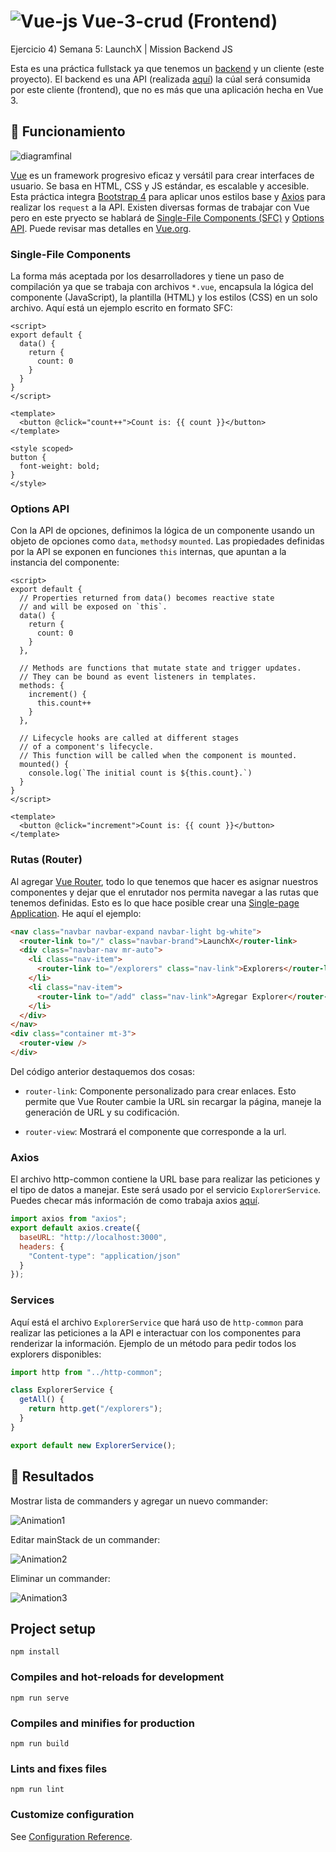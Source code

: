 # ![Vue-js](https://user-images.githubusercontent.com/61515833/173712907-68dc3161-676e-4041-9f0e-69ff7df057a0.png) Vue-3-crud (Frontend)

Ejercicio 4) Semana 5: LaunchX | Mission Backend JS

Esta es una práctica fullstack ya que tenemos un [backend](https://github.com/herr-code/cliente-servidor) y un cliente (este proyecto). El backend es una API (realizada [aquí](https://github.com/herr-code/api-prisma-db)) la cúal será consumida por este cliente (frontend), que no es más que una aplicación hecha en Vue 3.

## :electric_plug: Funcionamiento

![diagramfinal](https://user-images.githubusercontent.com/61515833/174150805-b1d448ff-b13b-4439-b576-0dc516b47945.png)

[Vue](https://vuejs.org/) es un framework progresivo eficaz y versátil para crear interfaces de usuario. Se basa en HTML, CSS y JS estándar, es escalable y accesible. Esta práctica integra [Bootstrap 4](https://getbootstrap.com/) para aplicar unos estilos base y [Axios](https://axios-http.com/es/) para realizar los `request` a la API. Existen diversas formas de trabajar con Vue pero en este pryecto se hablará de [Single-File Components (SFC)](https://vuejs.org/guide/introduction.html#single-file-components) y [Options API](https://vuejs.org/guide/introduction.html#api-styles). Puede revisar mas detalles en [Vue.org](https://vuejs.org/guide/introduction.html).

### **Single-File Components**

La forma más aceptada por los desarrolladores y tiene un paso de compilación ya que se trabaja con archivos `*.vue`, encapsula la lógica del componente (JavaScript), la plantilla (HTML) y los estilos (CSS) en un solo archivo. Aquí está un ejemplo escrito en formato SFC:

```vue
<script>
export default {
  data() {
    return {
      count: 0
    }
  }
}
</script>

<template>
  <button @click="count++">Count is: {{ count }}</button>
</template>

<style scoped>
button {
  font-weight: bold;
}
</style>
```
### **Options API**

Con la API de opciones, definimos la lógica de un componente usando un objeto de opciones como `data`, `methods`y `mounted`. Las propiedades definidas por la API se exponen en funciones `this` internas, que apuntan a la instancia del componente:

```vue
<script>
export default {
  // Properties returned from data() becomes reactive state
  // and will be exposed on `this`.
  data() {
    return {
      count: 0
    }
  },

  // Methods are functions that mutate state and trigger updates.
  // They can be bound as event listeners in templates.
  methods: {
    increment() {
      this.count++
    }
  },

  // Lifecycle hooks are called at different stages
  // of a component's lifecycle.
  // This function will be called when the component is mounted.
  mounted() {
    console.log(`The initial count is ${this.count}.`)
  }
}
</script>

<template>
  <button @click="increment">Count is: {{ count }}</button>
</template>
```
### **Rutas (Router)**
Al agregar [Vue Router](https://router.vuejs.org/), todo lo que tenemos que hacer es asignar nuestros componentes y dejar que el enrutador nos permita navegar a las rutas que tenemos definidas. Esto es lo que hace posible crear una [Single-page Application](https://developer.mozilla.org/en-US/docs/Glossary/SPA). He aquí el ejemplo:

```html
<nav class="navbar navbar-expand navbar-light bg-white">
  <router-link to="/" class="navbar-brand">LaunchX</router-link>
  <div class="navbar-nav mr-auto">
    <li class="nav-item">
      <router-link to="/explorers" class="nav-link">Explorers</router-link>
    </li>
    <li class="nav-item">
      <router-link to="/add" class="nav-link">Agregar Explorer</router-link>
    </li>
  </div>
</nav>
<div class="container mt-3">
  <router-view />
</div>
```
Del código anterior destaquemos dos cosas:

- `router-link`: Componente personalizado para crear enlaces. Esto permite que Vue Router cambie la URL sin recargar la página, maneje la generación de URL y su codificación.

- `router-view`: Mostrará el componente que corresponde a la url.

### **Axios**

El archivo http-common contiene la URL base para realizar las peticiones y el tipo de datos a manejar. Este será usado por el servicio `ExplorerService`. Puedes checar más información de como trabaja axios [aquí](https://axios-http.com/).

```js
import axios from "axios";
export default axios.create({
  baseURL: "http://localhost:3000",
  headers: {
    "Content-type": "application/json"
  }
});
```
### **Services**

Aquí está el archivo `ExplorerService` que hará uso de `http-common` para realizar las peticiones a la API e interactuar con los componentes para renderizar la información. Ejemplo de un método para pedir todos los explorers disponibles:

```js
import http from "../http-common";

class ExplorerService {
  getAll() {
    return http.get("/explorers");
  }
}

export default new ExplorerService();
```

## :cinema: **Resultados**

Mostrar lista de commanders y agregar un nuevo commander:

![Animation1](https://user-images.githubusercontent.com/61515833/174148954-550fc976-5fa5-47fd-a806-cf27aa061c14.gif)

Editar mainStack de un commander:

![Animation2](https://user-images.githubusercontent.com/61515833/174149414-473549c5-f0ba-4861-9c52-48dc842f1659.gif)

Eliminar un commander:

![Animation3](https://user-images.githubusercontent.com/61515833/174149676-8f9bff29-2f58-4e28-b275-0543d7102f3b.gif)

## Project setup
```
npm install
```

### Compiles and hot-reloads for development
```
npm run serve
```

### Compiles and minifies for production
```
npm run build
```

### Lints and fixes files
```
npm run lint
```

### Customize configuration
See [Configuration Reference](https://cli.vuejs.org/config/).
